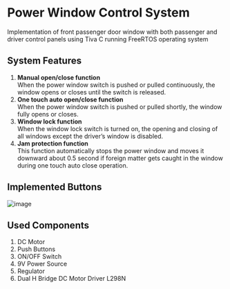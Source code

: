 # Power Window Control System
 Implementation of front passenger door window with both passenger and driver control panels using Tiva C running FreeRTOS operating system
## System Features
<ol>
 <li> <b>Manual open/close function</b> </li>
When the power window switch is pushed or pulled
continuously, the window opens or closes until the switch
is released.<br/>

<li> <b>One touch auto open/close function</b> </li>
When the power window switch is pushed or pulled
shortly, the window fully opens or closes.<br/>
 
<li> <b>Window lock function</b> </li>
When the window lock switch is turned on, the opening and closing of
all windows except the driver’s window is disabled.<br/>
 
<li> <b>Jam protection function</b> </li>
This function automatically stops the power window and moves it
downward about 0.5 second if foreign matter gets caught in the
window during one touch auto close operation.
<br/>
</ol>

## Implemented Buttons
![image](https://github.com/OmarElbanna/Power-Window-Control-System/assets/96841295/099be9d0-c9b2-47c6-8be0-0642babc920a)

## Used Components
<ol>
 <li> DC Motor</li>
 <li> Push Buttons</li>
 <li> ON/OFF Switch</li>
 <li> 9V Power Source</li>
 <li> Regulator</li>
 <li> Dual H Bridge DC Motor Driver L298N</li>

 </ol>

